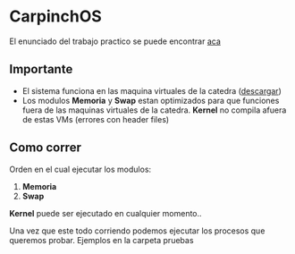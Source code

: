 # CarpinchOS

El enunciado del trabajo practico se puede encontrar [aca](https://docs.google.com/document/d/1BDpr5lfzOAqmOOgcAVg6rUqvMPUfCpMSz1u1J_Vjtac/edit# "aca")

## Importante

- El sistema funciona en las maquina virtuales de la catedra ([descargar](https://www.utnso.com.ar/recursos/maquinas-virtuales/ "descargar"))
- Los modulos **Memoria** y **Swap** estan optimizados para que funciones fuera de las maquinas virtuales de la catedra. **Kernel** no compila afuera de estas VMs (errores con header files)

## Como correr

Orden en el cual ejecutar los modulos:
1.  **Memoria**
2. **Swap**

**Kernel** puede ser ejecutado en cualquier momento..

Una vez que este todo corriendo podemos ejecutar los procesos que queremos probar. Ejemplos en la carpeta pruebas

